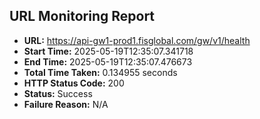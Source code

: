 ## URL Monitoring Report

- **URL:** https://api-gw1-prod1.fisglobal.com/gw/v1/health
- **Start Time:** 2025-05-19T12:35:07.341718
- **End Time:** 2025-05-19T12:35:07.476673
- **Total Time Taken:** 0.134955 seconds
- **HTTP Status Code:** 200
- **Status:** Success
- **Failure Reason:** N/A
